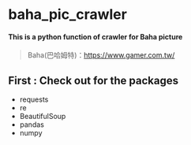 # baha_pic_crawler
#### This is a python function of crawler for Baha picture
>Baha(巴哈姆特)：<https://www.gamer.com.tw/>

## First : Check out for the packages
* requests 
* re  
* BeautifulSoup 
* pandas 
* numpy 
